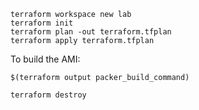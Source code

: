 

```shell script
terraform workspace new lab
terraform init
terraform plan -out terraform.tfplan
terraform apply terraform.tfplan
```

To build the AMI:
```shell script
$(terraform output packer_build_command)
```

```shell script
terraform destroy
```